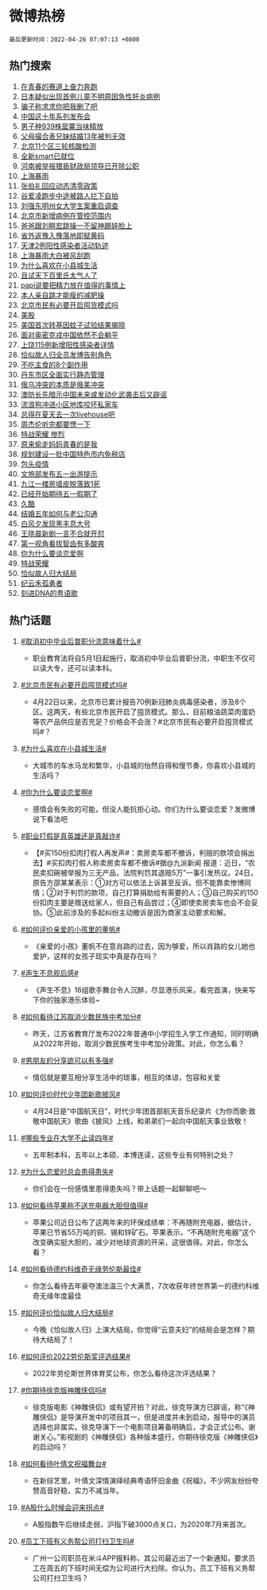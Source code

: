 # 微博热榜

`最后更新时间：2022-04-26 07:07:13 +0800`

## 热门搜索

1. [在青春的赛道上奋力奔跑](https://m.weibo.cn/search?containerid=100103type%3D1%26t%3D10%26q%3D%23%E5%9C%A8%E9%9D%92%E6%98%A5%E7%9A%84%E8%B5%9B%E9%81%93%E4%B8%8A%E5%A5%8B%E5%8A%9B%E5%A5%94%E8%B7%91%23&stream_entry_id=51&isnewpage=1&extparam=seat%3D1%26dgr%3D0%26pos%3D0%26c_type%3D51%26cate%3D10103%26filter_type%3Drealtimehot%26display_time%3D1650928024%26pre_seqid%3D16509280241510229766312&luicode=10000011&lfid=106003type%253D25%2526t%253D3%2526disable_hot%253D1%2526filter_type%253Drealtimehot)
1. [日本疑似出现首例儿童不明原因急性肝炎病例](https://m.weibo.cn/search?containerid=100103type%3D1%26t%3D10%26q%3D%23%E6%97%A5%E6%9C%AC%E7%96%91%E4%BC%BC%E5%87%BA%E7%8E%B0%E9%A6%96%E4%BE%8B%E5%84%BF%E7%AB%A5%E4%B8%8D%E6%98%8E%E5%8E%9F%E5%9B%A0%E6%80%A5%E6%80%A7%E8%82%9D%E7%82%8E%E7%97%85%E4%BE%8B%23&stream_entry_id=31&isnewpage=1&extparam=seat%3D1%26flag%3D2%26filter_type%3Drealtimehot%26dgr%3D0%26c_type%3D31%26lcate%3D5001%26pos%3D0%26cate%3D0%26realpos%3D1%26display_time%3D1650928024%26pre_seqid%3D16509280241510229766312&luicode=10000011&lfid=106003type%253D25%2526t%253D3%2526disable_hot%253D1%2526filter_type%253Drealtimehot)
1. [骗子称求求你把我删了吧](https://m.weibo.cn/search?containerid=100103type%3D1%26t%3D10%26q%3D%23%E9%AA%97%E5%AD%90%E7%A7%B0%E6%B1%82%E6%B1%82%E4%BD%A0%E6%8A%8A%E6%88%91%E5%88%A0%E4%BA%86%E5%90%A7%23&stream_entry_id=31&isnewpage=1&extparam=seat%3D1%26flag%3D0%26filter_type%3Drealtimehot%26dgr%3D0%26c_type%3D31%26lcate%3D5001%26pos%3D1%26cate%3D0%26realpos%3D2%26display_time%3D1650928024%26pre_seqid%3D16509280241510229766312&luicode=10000011&lfid=106003type%253D25%2526t%253D3%2526disable_hot%253D1%2526filter_type%253Drealtimehot)
1. [中国这十年系列发布会](https://m.weibo.cn/search?containerid=100103type%3D1%26t%3D10%26q%3D%23%E4%B8%AD%E5%9B%BD%E8%BF%99%E5%8D%81%E5%B9%B4%E7%B3%BB%E5%88%97%E5%8F%91%E5%B8%83%E4%BC%9A%23&stream_entry_id=31&isnewpage=1&extparam=seat%3D1%26flag%3D0%26filter_type%3Drealtimehot%26dgr%3D0%26c_type%3D31%26lcate%3D5001%26pos%3D2%26cate%3D0%26realpos%3D3%26display_time%3D1650928024%26pre_seqid%3D16509280241510229766312&luicode=10000011&lfid=106003type%253D25%2526t%253D3%2526disable_hot%253D1%2526filter_type%253Drealtimehot)
1. [男子种939株罂粟当味精放](https://m.weibo.cn/search?containerid=100103type%3D1%26t%3D10%26q%3D%23%E7%94%B7%E5%AD%90%E7%A7%8D939%E6%A0%AA%E7%BD%82%E7%B2%9F%E5%BD%93%E5%91%B3%E7%B2%BE%E6%94%BE%23&stream_entry_id=31&isnewpage=1&extparam=seat%3D1%26flag%3D0%26filter_type%3Drealtimehot%26dgr%3D0%26c_type%3D31%26lcate%3D5001%26pos%3D3%26cate%3D0%26realpos%3D4%26display_time%3D1650928024%26pre_seqid%3D16509280241510229766312&luicode=10000011&lfid=106003type%253D25%2526t%253D3%2526disable_hot%253D1%2526filter_type%253Drealtimehot)
1. [父母撮合表兄妹结婚13年被判无效](https://m.weibo.cn/search?containerid=100103type%3D1%26t%3D10%26q%3D%23%E7%88%B6%E6%AF%8D%E6%92%AE%E5%90%88%E8%A1%A8%E5%85%84%E5%A6%B9%E7%BB%93%E5%A9%9A13%E5%B9%B4%E8%A2%AB%E5%88%A4%E6%97%A0%E6%95%88%23&stream_entry_id=31&isnewpage=1&extparam=seat%3D1%26flag%3D0%26filter_type%3Drealtimehot%26dgr%3D0%26c_type%3D31%26lcate%3D5001%26pos%3D4%26cate%3D0%26realpos%3D5%26display_time%3D1650928024%26pre_seqid%3D16509280241510229766312&luicode=10000011&lfid=106003type%253D25%2526t%253D3%2526disable_hot%253D1%2526filter_type%253Drealtimehot)
1. [北京11个区三轮核酸检测](https://m.weibo.cn/search?containerid=100103type%3D1%26t%3D10%26q%3D%23%E5%8C%97%E4%BA%AC11%E4%B8%AA%E5%8C%BA%E4%B8%89%E8%BD%AE%E6%A0%B8%E9%85%B8%E6%A3%80%E6%B5%8B%23&stream_entry_id=31&isnewpage=1&extparam=seat%3D1%26flag%3D0%26filter_type%3Drealtimehot%26dgr%3D0%26c_type%3D31%26lcate%3D5001%26pos%3D5%26cate%3D0%26realpos%3D6%26display_time%3D1650928024%26pre_seqid%3D16509280241510229766312&luicode=10000011&lfid=106003type%253D25%2526t%253D3%2526disable_hot%253D1%2526filter_type%253Drealtimehot)
1. [全新smart已就位](https://m.weibo.cn/search?containerid=100103type%3D1%26t%3D10%26q%3D%23%E5%85%A8%E6%96%B0smart%E5%B7%B2%E5%B0%B1%E4%BD%8D%23&stream_entry_id=31&isnewpage=1&extparam=seat%3D1%26adid%3D152596%26topic_ad%3D1%26filter_type%3Drealtimehot%26dgr%3D0%26c_type%3D31%26lcate%3D5001%26pos%3D6%26cate%3D0%26display_time%3D1650928024%26pre_seqid%3D16509280241510229766312&luicode=10000011&lfid=106003type%253D25%2526t%253D3%2526disable_hot%253D1%2526filter_type%253Drealtimehot)
1. [河南被举报猥亵财政局领导已开除公职](https://m.weibo.cn/search?containerid=100103type%3D1%26t%3D10%26q%3D%23%E6%B2%B3%E5%8D%97%E8%A2%AB%E4%B8%BE%E6%8A%A5%E7%8C%A5%E4%BA%B5%E8%B4%A2%E6%94%BF%E5%B1%80%E9%A2%86%E5%AF%BC%E5%B7%B2%E5%BC%80%E9%99%A4%E5%85%AC%E8%81%8C%23&stream_entry_id=31&isnewpage=1&extparam=seat%3D1%26flag%3D0%26filter_type%3Drealtimehot%26dgr%3D0%26c_type%3D31%26lcate%3D5001%26pos%3D7%26cate%3D0%26realpos%3D7%26display_time%3D1650928024%26pre_seqid%3D16509280241510229766312&luicode=10000011&lfid=106003type%253D25%2526t%253D3%2526disable_hot%253D1%2526filter_type%253Drealtimehot)
1. [上海暴雨](https://m.weibo.cn/search?containerid=100103type%3D1%26t%3D10%26q%3D%23%E4%B8%8A%E6%B5%B7%E6%9A%B4%E9%9B%A8%23&stream_entry_id=31&isnewpage=1&extparam=seat%3D1%26flag%3D16%26filter_type%3Drealtimehot%26dgr%3D0%26c_type%3D31%26lcate%3D5001%26pos%3D8%26cate%3D0%26realpos%3D8%26display_time%3D1650928024%26pre_seqid%3D16509280241510229766312&luicode=10000011&lfid=106003type%253D25%2526t%253D3%2526disable_hot%253D1%2526filter_type%253Drealtimehot)
1. [张伯礼回应动态清零政策](https://m.weibo.cn/search?containerid=100103type%3D1%26t%3D10%26q%3D%23%E5%BC%A0%E4%BC%AF%E7%A4%BC%E5%9B%9E%E5%BA%94%E5%8A%A8%E6%80%81%E6%B8%85%E9%9B%B6%E6%94%BF%E7%AD%96%23&stream_entry_id=31&isnewpage=1&extparam=seat%3D1%26flag%3D0%26filter_type%3Drealtimehot%26dgr%3D0%26c_type%3D31%26lcate%3D5001%26pos%3D9%26cate%3D0%26realpos%3D9%26display_time%3D1650928024%26pre_seqid%3D16509280241510229766312&luicode=10000011&lfid=106003type%253D25%2526t%253D3%2526disable_hot%253D1%2526filter_type%253Drealtimehot)
1. [谷爱凌跑步中途被路人拦下自拍](https://m.weibo.cn/search?containerid=100103type%3D1%26t%3D10%26q%3D%23%E8%B0%B7%E7%88%B1%E5%87%8C%E8%B7%91%E6%AD%A5%E4%B8%AD%E9%80%94%E8%A2%AB%E8%B7%AF%E4%BA%BA%E6%8B%A6%E4%B8%8B%E8%87%AA%E6%8B%8D%23&stream_entry_id=31&isnewpage=1&extparam=seat%3D1%26flag%3D2%26filter_type%3Drealtimehot%26dgr%3D0%26c_type%3D31%26lcate%3D5001%26pos%3D10%26cate%3D0%26realpos%3D10%26display_time%3D1650928024%26pre_seqid%3D16509280241510229766312&luicode=10000011&lfid=106003type%253D25%2526t%253D3%2526disable_hot%253D1%2526filter_type%253Drealtimehot)
1. [刘强东明州女大学生案重启调查](https://m.weibo.cn/search?containerid=100103type%3D1%26t%3D10%26q%3D%23%E5%88%98%E5%BC%BA%E4%B8%9C%E6%98%8E%E5%B7%9E%E5%A5%B3%E5%A4%A7%E5%AD%A6%E7%94%9F%E6%A1%88%E9%87%8D%E5%90%AF%E8%B0%83%E6%9F%A5%23&stream_entry_id=31&isnewpage=1&extparam=seat%3D1%26flag%3D0%26filter_type%3Drealtimehot%26dgr%3D0%26c_type%3D31%26lcate%3D5001%26pos%3D11%26cate%3D0%26realpos%3D11%26display_time%3D1650928024%26pre_seqid%3D16509280241510229766312&luicode=10000011&lfid=106003type%253D25%2526t%253D3%2526disable_hot%253D1%2526filter_type%253Drealtimehot)
1. [北京市新增病例在管控范围内](https://m.weibo.cn/search?containerid=100103type%3D1%26t%3D10%26q%3D%23%E5%8C%97%E4%BA%AC%E5%B8%82%E6%96%B0%E5%A2%9E%E7%97%85%E4%BE%8B%E5%9C%A8%E7%AE%A1%E6%8E%A7%E8%8C%83%E5%9B%B4%E5%86%85%23&stream_entry_id=31&isnewpage=1&extparam=seat%3D1%26flag%3D0%26filter_type%3Drealtimehot%26dgr%3D0%26c_type%3D31%26lcate%3D5001%26pos%3D12%26cate%3D0%26realpos%3D12%26display_time%3D1650928024%26pre_seqid%3D16509280241510229766312&luicode=10000011&lfid=106003type%253D25%2526t%253D3%2526disable_hot%253D1%2526filter_type%253Drealtimehot)
1. [爸爸跟刘畊宏跳操一不留神踢娃脸上](https://m.weibo.cn/search?containerid=100103type%3D1%26t%3D10%26q%3D%23%E7%88%B8%E7%88%B8%E8%B7%9F%E5%88%98%E7%95%8A%E5%AE%8F%E8%B7%B3%E6%93%8D%E4%B8%80%E4%B8%8D%E7%95%99%E7%A5%9E%E8%B8%A2%E5%A8%83%E8%84%B8%E4%B8%8A%23&stream_entry_id=31&isnewpage=1&extparam=seat%3D1%26flag%3D2%26filter_type%3Drealtimehot%26dgr%3D0%26c_type%3D31%26lcate%3D5001%26pos%3D13%26cate%3D0%26realpos%3D13%26display_time%3D1650928024%26pre_seqid%3D16509280241510229766312&luicode=10000011&lfid=106003type%253D25%2526t%253D3%2526disable_hot%253D1%2526filter_type%253Drealtimehot)
1. [省外返豫入豫落地即赋黄码](https://m.weibo.cn/search?containerid=100103type%3D1%26t%3D10%26q%3D%23%E7%9C%81%E5%A4%96%E8%BF%94%E8%B1%AB%E5%85%A5%E8%B1%AB%E8%90%BD%E5%9C%B0%E5%8D%B3%E8%B5%8B%E9%BB%84%E7%A0%81%23&stream_entry_id=31&isnewpage=1&extparam=seat%3D1%26flag%3D0%26filter_type%3Drealtimehot%26dgr%3D0%26c_type%3D31%26lcate%3D5001%26pos%3D14%26cate%3D0%26realpos%3D14%26display_time%3D1650928024%26pre_seqid%3D16509280241510229766312&luicode=10000011&lfid=106003type%253D25%2526t%253D3%2526disable_hot%253D1%2526filter_type%253Drealtimehot)
1. [天津2例阳性感染者活动轨迹](https://m.weibo.cn/search?containerid=100103type%3D1%26t%3D10%26q%3D%23%E5%A4%A9%E6%B4%A52%E4%BE%8B%E9%98%B3%E6%80%A7%E6%84%9F%E6%9F%93%E8%80%85%E6%B4%BB%E5%8A%A8%E8%BD%A8%E8%BF%B9%23&stream_entry_id=31&isnewpage=1&extparam=seat%3D1%26flag%3D0%26filter_type%3Drealtimehot%26dgr%3D0%26c_type%3D31%26lcate%3D5001%26pos%3D15%26cate%3D0%26realpos%3D15%26display_time%3D1650928024%26pre_seqid%3D16509280241510229766312&luicode=10000011&lfid=106003type%253D25%2526t%253D3%2526disable_hot%253D1%2526filter_type%253Drealtimehot)
1. [上海暴雨大白被风刮跑](https://m.weibo.cn/search?containerid=100103type%3D1%26t%3D10%26q%3D%23%E4%B8%8A%E6%B5%B7%E6%9A%B4%E9%9B%A8%E5%A4%A7%E7%99%BD%E8%A2%AB%E9%A3%8E%E5%88%AE%E8%B7%91%23&stream_entry_id=31&isnewpage=1&extparam=seat%3D1%26flag%3D0%26filter_type%3Drealtimehot%26dgr%3D0%26c_type%3D31%26lcate%3D5001%26pos%3D16%26cate%3D0%26realpos%3D16%26display_time%3D1650928024%26pre_seqid%3D16509280241510229766312&luicode=10000011&lfid=106003type%253D25%2526t%253D3%2526disable_hot%253D1%2526filter_type%253Drealtimehot)
1. [为什么喜欢在小县城生活](https://m.weibo.cn/search?containerid=100103type%3D1%26t%3D10%26q%3D%23%E4%B8%BA%E4%BB%80%E4%B9%88%E5%96%9C%E6%AC%A2%E5%9C%A8%E5%B0%8F%E5%8E%BF%E5%9F%8E%E7%94%9F%E6%B4%BB%23&stream_entry_id=31&isnewpage=1&extparam=seat%3D1%26flag%3D0%26filter_type%3Drealtimehot%26dgr%3D0%26c_type%3D31%26lcate%3D5001%26pos%3D17%26cate%3D0%26realpos%3D17%26display_time%3D1650928024%26pre_seqid%3D16509280241510229766312&luicode=10000011&lfid=106003type%253D25%2526t%253D3%2526disable_hot%253D1%2526filter_type%253Drealtimehot)
1. [且试天下百里氏太气人了](https://m.weibo.cn/search?containerid=100103type%3D1%26t%3D10%26q%3D%23%E4%B8%94%E8%AF%95%E5%A4%A9%E4%B8%8B%E7%99%BE%E9%87%8C%E6%B0%8F%E5%A4%AA%E6%B0%94%E4%BA%BA%E4%BA%86%23&stream_entry_id=31&isnewpage=1&extparam=seat%3D1%26flag%3D1%26filter_type%3Drealtimehot%26dgr%3D0%26c_type%3D31%26lcate%3D5001%26pos%3D18%26cate%3D0%26realpos%3D18%26display_time%3D1650928024%26pre_seqid%3D16509280241510229766312&luicode=10000011&lfid=106003type%253D25%2526t%253D3%2526disable_hot%253D1%2526filter_type%253Drealtimehot)
1. [papi说要把精力放在值得的事情上](https://m.weibo.cn/search?containerid=100103type%3D1%26t%3D10%26q%3D%23papi%E8%AF%B4%E8%A6%81%E6%8A%8A%E7%B2%BE%E5%8A%9B%E6%94%BE%E5%9C%A8%E5%80%BC%E5%BE%97%E7%9A%84%E4%BA%8B%E6%83%85%E4%B8%8A%23&stream_entry_id=31&isnewpage=1&extparam=seat%3D1%26flag%3D0%26filter_type%3Drealtimehot%26dgr%3D0%26c_type%3D31%26lcate%3D5001%26pos%3D19%26cate%3D0%26realpos%3D19%26display_time%3D1650928024%26pre_seqid%3D16509280241510229766312&luicode=10000011&lfid=106003type%253D25%2526t%253D3%2526disable_hot%253D1%2526filter_type%253Drealtimehot)
1. [本人亲自跳才能瘦的减肥操](https://m.weibo.cn/search?containerid=100103type%3D1%26t%3D10%26q%3D%23%E6%9C%AC%E4%BA%BA%E4%BA%B2%E8%87%AA%E8%B7%B3%E6%89%8D%E8%83%BD%E7%98%A6%E7%9A%84%E5%87%8F%E8%82%A5%E6%93%8D%23&stream_entry_id=31&isnewpage=1&extparam=seat%3D1%26flag%3D0%26filter_type%3Drealtimehot%26dgr%3D0%26c_type%3D31%26lcate%3D5001%26pos%3D20%26cate%3D0%26realpos%3D20%26display_time%3D1650928024%26pre_seqid%3D16509280241510229766312&luicode=10000011&lfid=106003type%253D25%2526t%253D3%2526disable_hot%253D1%2526filter_type%253Drealtimehot)
1. [北京市民有必要开启囤货模式吗](https://m.weibo.cn/search?containerid=100103type%3D1%26t%3D10%26q%3D%23%E5%8C%97%E4%BA%AC%E5%B8%82%E6%B0%91%E6%9C%89%E5%BF%85%E8%A6%81%E5%BC%80%E5%90%AF%E5%9B%A4%E8%B4%A7%E6%A8%A1%E5%BC%8F%E5%90%97%23&stream_entry_id=31&isnewpage=1&extparam=seat%3D1%26flag%3D0%26filter_type%3Drealtimehot%26dgr%3D0%26c_type%3D31%26lcate%3D5001%26pos%3D21%26cate%3D0%26realpos%3D21%26display_time%3D1650928024%26pre_seqid%3D16509280241510229766312&luicode=10000011&lfid=106003type%253D25%2526t%253D3%2526disable_hot%253D1%2526filter_type%253Drealtimehot)
1. [美股](https://m.weibo.cn/search?containerid=100103type%3D1%26t%3D10%26q%3D%23%E7%BE%8E%E8%82%A1%23&stream_entry_id=31&isnewpage=1&extparam=seat%3D1%26flag%3D0%26filter_type%3Drealtimehot%26dgr%3D0%26c_type%3D31%26lcate%3D5001%26pos%3D22%26cate%3D0%26realpos%3D22%26display_time%3D1650928024%26pre_seqid%3D16509280241510229766312&luicode=10000011&lfid=106003type%253D25%2526t%253D3%2526disable_hot%253D1%2526filter_type%253Drealtimehot)
1. [美国首次转基因蚊子试验结果揭晓](https://m.weibo.cn/search?containerid=100103type%3D1%26t%3D10%26q%3D%23%E7%BE%8E%E5%9B%BD%E9%A6%96%E6%AC%A1%E8%BD%AC%E5%9F%BA%E5%9B%A0%E8%9A%8A%E5%AD%90%E8%AF%95%E9%AA%8C%E7%BB%93%E6%9E%9C%E6%8F%AD%E6%99%93%23&stream_entry_id=31&isnewpage=1&extparam=seat%3D1%26flag%3D0%26filter_type%3Drealtimehot%26dgr%3D0%26c_type%3D31%26lcate%3D5001%26pos%3D23%26cate%3D0%26realpos%3D23%26display_time%3D1650928024%26pre_seqid%3D16509280241510229766312&luicode=10000011&lfid=106003type%253D25%2526t%253D3%2526disable_hot%253D1%2526filter_type%253Drealtimehot)
1. [面对奥密克戎中国依然不会躺平](https://m.weibo.cn/search?containerid=100103type%3D1%26t%3D10%26q%3D%23%E9%9D%A2%E5%AF%B9%E5%A5%A5%E5%AF%86%E5%85%8B%E6%88%8E%E4%B8%AD%E5%9B%BD%E4%BE%9D%E7%84%B6%E4%B8%8D%E4%BC%9A%E8%BA%BA%E5%B9%B3%23&stream_entry_id=31&isnewpage=1&extparam=seat%3D1%26flag%3D0%26filter_type%3Drealtimehot%26dgr%3D0%26c_type%3D31%26lcate%3D5001%26pos%3D24%26cate%3D0%26realpos%3D24%26display_time%3D1650928024%26pre_seqid%3D16509280241510229766312&luicode=10000011&lfid=106003type%253D25%2526t%253D3%2526disable_hot%253D1%2526filter_type%253Drealtimehot)
1. [上饶115例新增阳性感染者详情](https://m.weibo.cn/search?containerid=100103type%3D1%26t%3D10%26q%3D%23%E4%B8%8A%E9%A5%B6115%E4%BE%8B%E6%96%B0%E5%A2%9E%E9%98%B3%E6%80%A7%E6%84%9F%E6%9F%93%E8%80%85%E8%AF%A6%E6%83%85%23&stream_entry_id=31&isnewpage=1&extparam=seat%3D1%26flag%3D0%26filter_type%3Drealtimehot%26dgr%3D0%26c_type%3D31%26lcate%3D5001%26pos%3D25%26cate%3D0%26realpos%3D25%26display_time%3D1650928024%26pre_seqid%3D16509280241510229766312&luicode=10000011&lfid=106003type%253D25%2526t%253D3%2526disable_hot%253D1%2526filter_type%253Drealtimehot)
1. [恰似故人归全员发博告别角色](https://m.weibo.cn/search?containerid=100103type%3D1%26t%3D10%26q%3D%23%E6%81%B0%E4%BC%BC%E6%95%85%E4%BA%BA%E5%BD%92%E5%85%A8%E5%91%98%E5%8F%91%E5%8D%9A%E5%91%8A%E5%88%AB%E8%A7%92%E8%89%B2%23&stream_entry_id=31&isnewpage=1&extparam=seat%3D1%26flag%3D0%26filter_type%3Drealtimehot%26dgr%3D0%26c_type%3D31%26lcate%3D5001%26pos%3D26%26cate%3D0%26realpos%3D26%26display_time%3D1650928024%26pre_seqid%3D16509280241510229766312&luicode=10000011&lfid=106003type%253D25%2526t%253D3%2526disable_hot%253D1%2526filter_type%253Drealtimehot)
1. [不吃主食的8个副作用](https://m.weibo.cn/search?containerid=100103type%3D1%26t%3D10%26q%3D%23%E4%B8%8D%E5%90%83%E4%B8%BB%E9%A3%9F%E7%9A%848%E4%B8%AA%E5%89%AF%E4%BD%9C%E7%94%A8%23&stream_entry_id=31&isnewpage=1&extparam=seat%3D1%26flag%3D0%26filter_type%3Drealtimehot%26dgr%3D0%26c_type%3D31%26lcate%3D5001%26pos%3D27%26cate%3D0%26realpos%3D27%26display_time%3D1650928024%26pre_seqid%3D16509280241510229766312&luicode=10000011&lfid=106003type%253D25%2526t%253D3%2526disable_hot%253D1%2526filter_type%253Drealtimehot)
1. [丹东市区全面实行静态管理](https://m.weibo.cn/search?containerid=100103type%3D1%26t%3D10%26q%3D%23%E4%B8%B9%E4%B8%9C%E5%B8%82%E5%8C%BA%E5%85%A8%E9%9D%A2%E5%AE%9E%E8%A1%8C%E9%9D%99%E6%80%81%E7%AE%A1%E7%90%86%23&stream_entry_id=31&isnewpage=1&extparam=seat%3D1%26flag%3D0%26filter_type%3Drealtimehot%26dgr%3D0%26c_type%3D31%26lcate%3D5001%26pos%3D28%26cate%3D0%26realpos%3D28%26display_time%3D1650928024%26pre_seqid%3D16509280241510229766312&luicode=10000011&lfid=106003type%253D25%2526t%253D3%2526disable_hot%253D1%2526filter_type%253Drealtimehot)
1. [俄乌冲突的本质是俄美冲突](https://m.weibo.cn/search?containerid=100103type%3D1%26t%3D10%26q%3D%23%E4%BF%84%E4%B9%8C%E5%86%B2%E7%AA%81%E7%9A%84%E6%9C%AC%E8%B4%A8%E6%98%AF%E4%BF%84%E7%BE%8E%E5%86%B2%E7%AA%81%23&stream_entry_id=31&isnewpage=1&extparam=seat%3D1%26flag%3D0%26filter_type%3Drealtimehot%26dgr%3D0%26c_type%3D31%26lcate%3D5001%26pos%3D29%26cate%3D0%26realpos%3D29%26display_time%3D1650928024%26pre_seqid%3D16509280241510229766312&luicode=10000011&lfid=106003type%253D25%2526t%253D3%2526disable_hot%253D1%2526filter_type%253Drealtimehot)
1. [澳防长先暗示中国未来或发动化武袭击后又辟谣](https://m.weibo.cn/search?containerid=100103type%3D1%26t%3D10%26q%3D%23%E6%BE%B3%E9%98%B2%E9%95%BF%E5%85%88%E6%9A%97%E7%A4%BA%E4%B8%AD%E5%9B%BD%E6%9C%AA%E6%9D%A5%E6%88%96%E5%8F%91%E5%8A%A8%E5%8C%96%E6%AD%A6%E8%A2%AD%E5%87%BB%E5%90%8E%E5%8F%88%E8%BE%9F%E8%B0%A3%23&stream_entry_id=31&isnewpage=1&extparam=seat%3D1%26flag%3D0%26filter_type%3Drealtimehot%26dgr%3D0%26c_type%3D31%26lcate%3D5001%26pos%3D30%26cate%3D0%26realpos%3D30%26display_time%3D1650928024%26pre_seqid%3D16509280241510229766312&luicode=10000011&lfid=106003type%253D25%2526t%253D3%2526disable_hot%253D1%2526filter_type%253Drealtimehot)
1. [流浪狗冲进小区地库咬坏私家车](https://m.weibo.cn/search?containerid=100103type%3D1%26t%3D10%26q%3D%23%E6%B5%81%E6%B5%AA%E7%8B%97%E5%86%B2%E8%BF%9B%E5%B0%8F%E5%8C%BA%E5%9C%B0%E5%BA%93%E5%92%AC%E5%9D%8F%E7%A7%81%E5%AE%B6%E8%BD%A6%23&stream_entry_id=31&isnewpage=1&extparam=seat%3D1%26flag%3D0%26filter_type%3Drealtimehot%26dgr%3D0%26c_type%3D31%26lcate%3D5001%26pos%3D31%26cate%3D0%26realpos%3D31%26display_time%3D1650928024%26pre_seqid%3D16509280241510229766312&luicode=10000011&lfid=106003type%253D25%2526t%253D3%2526disable_hot%253D1%2526filter_type%253Drealtimehot)
1. [总得在夏天去一次livehouse吧](https://m.weibo.cn/search?containerid=100103type%3D1%26t%3D10%26q%3D%23%E6%80%BB%E5%BE%97%E5%9C%A8%E5%A4%8F%E5%A4%A9%E5%8E%BB%E4%B8%80%E6%AC%A1livehouse%E5%90%A7%23&stream_entry_id=31&isnewpage=1&extparam=seat%3D1%26flag%3D0%26filter_type%3Drealtimehot%26dgr%3D0%26c_type%3D31%26lcate%3D5001%26pos%3D32%26cate%3D0%26realpos%3D32%26display_time%3D1650928024%26pre_seqid%3D16509280241510229766312&luicode=10000011&lfid=106003type%253D25%2526t%253D3%2526disable_hot%253D1%2526filter_type%253Drealtimehot)
1. [周杰伦听完都要愣一下](https://m.weibo.cn/search?containerid=100103type%3D1%26t%3D10%26q%3D%23%E5%91%A8%E6%9D%B0%E4%BC%A6%E5%90%AC%E5%AE%8C%E9%83%BD%E8%A6%81%E6%84%A3%E4%B8%80%E4%B8%8B%23&stream_entry_id=31&isnewpage=1&extparam=seat%3D1%26flag%3D0%26filter_type%3Drealtimehot%26dgr%3D0%26c_type%3D31%26lcate%3D5001%26pos%3D33%26cate%3D0%26realpos%3D33%26display_time%3D1650928024%26pre_seqid%3D16509280241510229766312&luicode=10000011&lfid=106003type%253D25%2526t%253D3%2526disable_hot%253D1%2526filter_type%253Drealtimehot)
1. [特战荣耀 惨烈](https://m.weibo.cn/search?containerid=100103type%3D1%26t%3D10%26q%3D%E7%89%B9%E6%88%98%E8%8D%A3%E8%80%80+%E6%83%A8%E7%83%88&stream_entry_id=31&isnewpage=1&extparam=seat%3D1%26flag%3D0%26filter_type%3Drealtimehot%26dgr%3D0%26c_type%3D31%26lcate%3D5001%26pos%3D34%26cate%3D0%26realpos%3D34%26display_time%3D1650928024%26pre_seqid%3D16509280241510229766312&luicode=10000011&lfid=106003type%253D25%2526t%253D3%2526disable_hot%253D1%2526filter_type%253Drealtimehot)
1. [原来偷走妈妈青春的是我](https://m.weibo.cn/search?containerid=100103type%3D1%26t%3D10%26q%3D%23%E5%8E%9F%E6%9D%A5%E5%81%B7%E8%B5%B0%E5%A6%88%E5%A6%88%E9%9D%92%E6%98%A5%E7%9A%84%E6%98%AF%E6%88%91%23&stream_entry_id=31&isnewpage=1&extparam=seat%3D1%26flag%3D0%26filter_type%3Drealtimehot%26dgr%3D0%26c_type%3D31%26lcate%3D5001%26pos%3D35%26cate%3D0%26realpos%3D35%26display_time%3D1650928024%26pre_seqid%3D16509280241510229766312&luicode=10000011&lfid=106003type%253D25%2526t%253D3%2526disable_hot%253D1%2526filter_type%253Drealtimehot)
1. [规划建设一批中国特色市内免税店](https://m.weibo.cn/search?containerid=100103type%3D1%26t%3D10%26q%3D%23%E8%A7%84%E5%88%92%E5%BB%BA%E8%AE%BE%E4%B8%80%E6%89%B9%E4%B8%AD%E5%9B%BD%E7%89%B9%E8%89%B2%E5%B8%82%E5%86%85%E5%85%8D%E7%A8%8E%E5%BA%97%23&stream_entry_id=31&isnewpage=1&extparam=seat%3D1%26flag%3D0%26filter_type%3Drealtimehot%26dgr%3D0%26c_type%3D31%26lcate%3D5001%26pos%3D36%26cate%3D0%26realpos%3D36%26display_time%3D1650928024%26pre_seqid%3D16509280241510229766312&luicode=10000011&lfid=106003type%253D25%2526t%253D3%2526disable_hot%253D1%2526filter_type%253Drealtimehot)
1. [包头疫情](https://m.weibo.cn/search?containerid=100103type%3D1%26t%3D10%26q%3D%23%E5%8C%85%E5%A4%B4%E7%96%AB%E6%83%85%23&stream_entry_id=31&isnewpage=1&extparam=seat%3D1%26flag%3D0%26filter_type%3Drealtimehot%26dgr%3D0%26c_type%3D31%26lcate%3D5001%26pos%3D37%26cate%3D0%26realpos%3D37%26display_time%3D1650928024%26pre_seqid%3D16509280241510229766312&luicode=10000011&lfid=106003type%253D25%2526t%253D3%2526disable_hot%253D1%2526filter_type%253Drealtimehot)
1. [文旅部发布五一出游提示](https://m.weibo.cn/search?containerid=100103type%3D1%26t%3D10%26q%3D%23%E6%96%87%E6%97%85%E9%83%A8%E5%8F%91%E5%B8%83%E4%BA%94%E4%B8%80%E5%87%BA%E6%B8%B8%E6%8F%90%E7%A4%BA%23&stream_entry_id=31&isnewpage=1&extparam=seat%3D1%26flag%3D0%26filter_type%3Drealtimehot%26dgr%3D0%26c_type%3D31%26lcate%3D5001%26pos%3D38%26cate%3D0%26realpos%3D38%26display_time%3D1650928024%26pre_seqid%3D16509280241510229766312&luicode=10000011&lfid=106003type%253D25%2526t%253D3%2526disable_hot%253D1%2526filter_type%253Drealtimehot)
1. [九江一楼房墙皮脱落致1死](https://m.weibo.cn/search?containerid=100103type%3D1%26t%3D10%26q%3D%23%E4%B9%9D%E6%B1%9F%E4%B8%80%E6%A5%BC%E6%88%BF%E5%A2%99%E7%9A%AE%E8%84%B1%E8%90%BD%E8%87%B41%E6%AD%BB%23&stream_entry_id=31&isnewpage=1&extparam=seat%3D1%26flag%3D0%26filter_type%3Drealtimehot%26dgr%3D0%26c_type%3D31%26lcate%3D5001%26pos%3D39%26cate%3D0%26realpos%3D39%26display_time%3D1650928024%26pre_seqid%3D16509280241510229766312&luicode=10000011&lfid=106003type%253D25%2526t%253D3%2526disable_hot%253D1%2526filter_type%253Drealtimehot)
1. [已经开始期待五一假期了](https://m.weibo.cn/search?containerid=100103type%3D1%26t%3D10%26q%3D%23%E5%B7%B2%E7%BB%8F%E5%BC%80%E5%A7%8B%E6%9C%9F%E5%BE%85%E4%BA%94%E4%B8%80%E5%81%87%E6%9C%9F%E4%BA%86%23&stream_entry_id=31&isnewpage=1&extparam=seat%3D1%26flag%3D0%26filter_type%3Drealtimehot%26dgr%3D0%26c_type%3D31%26lcate%3D5001%26pos%3D40%26cate%3D0%26realpos%3D40%26display_time%3D1650928024%26pre_seqid%3D16509280241510229766312&luicode=10000011&lfid=106003type%253D25%2526t%253D3%2526disable_hot%253D1%2526filter_type%253Drealtimehot)
1. [久酷](https://m.weibo.cn/search?containerid=100103type%3D1%26t%3D10%26q%3D%E4%B9%85%E9%85%B7&stream_entry_id=31&isnewpage=1&extparam=seat%3D1%26flag%3D0%26filter_type%3Drealtimehot%26dgr%3D0%26c_type%3D31%26lcate%3D5001%26pos%3D41%26cate%3D0%26realpos%3D41%26display_time%3D1650928024%26pre_seqid%3D16509280241510229766312&luicode=10000011&lfid=106003type%253D25%2526t%253D3%2526disable_hot%253D1%2526filter_type%253Drealtimehot)
1. [结婚五年如何与老公沟通](https://m.weibo.cn/search?containerid=100103type%3D1%26t%3D10%26q%3D%23%E7%BB%93%E5%A9%9A%E4%BA%94%E5%B9%B4%E5%A6%82%E4%BD%95%E4%B8%8E%E8%80%81%E5%85%AC%E6%B2%9F%E9%80%9A%23&stream_entry_id=31&isnewpage=1&extparam=seat%3D1%26flag%3D0%26filter_type%3Drealtimehot%26dgr%3D0%26c_type%3D31%26lcate%3D5001%26pos%3D42%26cate%3D0%26realpos%3D42%26display_time%3D1650928024%26pre_seqid%3D16509280241510229766312&luicode=10000011&lfid=106003type%253D25%2526t%253D3%2526disable_hot%253D1%2526filter_type%253Drealtimehot)
1. [白风夕发现黑丰息大号](https://m.weibo.cn/search?containerid=100103type%3D1%26t%3D10%26q%3D%23%E7%99%BD%E9%A3%8E%E5%A4%95%E5%8F%91%E7%8E%B0%E9%BB%91%E4%B8%B0%E6%81%AF%E5%A4%A7%E5%8F%B7%23&stream_entry_id=31&isnewpage=1&extparam=seat%3D1%26flag%3D0%26filter_type%3Drealtimehot%26dgr%3D0%26c_type%3D31%26lcate%3D5001%26pos%3D43%26cate%3D0%26realpos%3D43%26display_time%3D1650928024%26pre_seqid%3D16509280241510229766312&luicode=10000011&lfid=106003type%253D25%2526t%253D3%2526disable_hot%253D1%2526filter_type%253Drealtimehot)
1. [王晓晨新剧一言不合就开怼](https://m.weibo.cn/search?containerid=100103type%3D1%26t%3D10%26q%3D%23%E7%8E%8B%E6%99%93%E6%99%A8%E6%96%B0%E5%89%A7%E4%B8%80%E8%A8%80%E4%B8%8D%E5%90%88%E5%B0%B1%E5%BC%80%E6%80%BC%23&stream_entry_id=31&isnewpage=1&extparam=seat%3D1%26flag%3D1%26filter_type%3Drealtimehot%26dgr%3D0%26c_type%3D31%26lcate%3D5001%26pos%3D44%26cate%3D0%26realpos%3D44%26display_time%3D1650928024%26pre_seqid%3D16509280241510229766312&luicode=10000011&lfid=106003type%253D25%2526t%253D3%2526disable_hot%253D1%2526filter_type%253Drealtimehot)
1. [第一视角看拔智齿有多酸爽](https://m.weibo.cn/search?containerid=100103type%3D1%26t%3D10%26q%3D%23%E7%AC%AC%E4%B8%80%E8%A7%86%E8%A7%92%E7%9C%8B%E6%8B%94%E6%99%BA%E9%BD%BF%E6%9C%89%E5%A4%9A%E9%85%B8%E7%88%BD%23&stream_entry_id=31&isnewpage=1&extparam=seat%3D1%26flag%3D0%26filter_type%3Drealtimehot%26dgr%3D0%26c_type%3D31%26lcate%3D5001%26pos%3D45%26cate%3D0%26realpos%3D45%26display_time%3D1650928024%26pre_seqid%3D16509280241510229766312&luicode=10000011&lfid=106003type%253D25%2526t%253D3%2526disable_hot%253D1%2526filter_type%253Drealtimehot)
1. [你为什么要谈恋爱啊](https://m.weibo.cn/search?containerid=100103type%3D1%26t%3D10%26q%3D%23%E4%BD%A0%E4%B8%BA%E4%BB%80%E4%B9%88%E8%A6%81%E8%B0%88%E6%81%8B%E7%88%B1%E5%95%8A%23&stream_entry_id=31&isnewpage=1&extparam=seat%3D1%26flag%3D0%26filter_type%3Drealtimehot%26dgr%3D0%26c_type%3D31%26lcate%3D5001%26pos%3D46%26cate%3D0%26realpos%3D46%26display_time%3D1650928024%26pre_seqid%3D16509280241510229766312&luicode=10000011&lfid=106003type%253D25%2526t%253D3%2526disable_hot%253D1%2526filter_type%253Drealtimehot)
1. [特战荣耀](https://m.weibo.cn/search?containerid=100103type%3D1%26t%3D10%26q%3D%E7%89%B9%E6%88%98%E8%8D%A3%E8%80%80&stream_entry_id=31&isnewpage=1&extparam=seat%3D1%26flag%3D0%26filter_type%3Drealtimehot%26dgr%3D0%26c_type%3D31%26lcate%3D5001%26pos%3D47%26cate%3D0%26realpos%3D47%26display_time%3D1650928024%26pre_seqid%3D16509280241510229766312&luicode=10000011&lfid=106003type%253D25%2526t%253D3%2526disable_hot%253D1%2526filter_type%253Drealtimehot)
1. [恰似故人归大结局](https://m.weibo.cn/search?containerid=100103type%3D1%26t%3D10%26q%3D%23%E6%81%B0%E4%BC%BC%E6%95%85%E4%BA%BA%E5%BD%92%E5%A4%A7%E7%BB%93%E5%B1%80%23&stream_entry_id=31&isnewpage=1&extparam=seat%3D1%26flag%3D0%26filter_type%3Drealtimehot%26dgr%3D0%26c_type%3D31%26lcate%3D5001%26pos%3D48%26cate%3D0%26realpos%3D48%26display_time%3D1650928024%26pre_seqid%3D16509280241510229766312&luicode=10000011&lfid=106003type%253D25%2526t%253D3%2526disable_hot%253D1%2526filter_type%253Drealtimehot)
1. [纪云禾孤勇者](https://m.weibo.cn/search?containerid=100103type%3D1%26t%3D10%26q%3D%23%E7%BA%AA%E4%BA%91%E7%A6%BE%E5%AD%A4%E5%8B%87%E8%80%85%23&stream_entry_id=31&isnewpage=1&extparam=seat%3D1%26flag%3D0%26filter_type%3Drealtimehot%26dgr%3D0%26c_type%3D31%26lcate%3D5001%26pos%3D49%26cate%3D0%26realpos%3D49%26display_time%3D1650928024%26pre_seqid%3D16509280241510229766312&luicode=10000011&lfid=106003type%253D25%2526t%253D3%2526disable_hot%253D1%2526filter_type%253Drealtimehot)
1. [刻进DNA的粤语歌](https://m.weibo.cn/search?containerid=100103type%3D1%26t%3D10%26q%3D%23%E5%88%BB%E8%BF%9BDNA%E7%9A%84%E7%B2%A4%E8%AF%AD%E6%AD%8C%23&stream_entry_id=31&isnewpage=1&extparam=seat%3D1%26flag%3D0%26filter_type%3Drealtimehot%26dgr%3D0%26c_type%3D31%26lcate%3D5001%26pos%3D50%26cate%3D0%26realpos%3D50%26display_time%3D1650928024%26pre_seqid%3D16509280241510229766312&luicode=10000011&lfid=106003type%253D25%2526t%253D3%2526disable_hot%253D1%2526filter_type%253Drealtimehot)

## 热门话题

1. [#取消初中毕业后普职分流意味着什么#](https://m.weibo.cn/search?containerid=231522type%3D1%26t%3D10%26q%3D%23%E5%8F%96%E6%B6%88%E5%88%9D%E4%B8%AD%E6%AF%95%E4%B8%9A%E5%90%8E%E6%99%AE%E8%81%8C%E5%88%86%E6%B5%81%E6%84%8F%E5%91%B3%E7%9D%80%E4%BB%80%E4%B9%88%23&stream_entry_id=128&isnewpage=1&extparam=seat%3D1%26dgr%3D0%26unitid%3D43012%26lcate%3D5004%26c_type%3D128%26cate%3D5004%26pos%3D1-0-0%26display_time%3D1650928033%26pre_seqid%3D165092803301702833746&luicode=10000011&lfid=231648_-_4)
    - 职业教育法将自5月1日起施行，取消初中毕业后普职分流，中职生不仅可以读大专，还可以读本科。

1. [#北京市民有必要开启囤货模式吗#](https://m.weibo.cn/search?containerid=231522type%3D1%26t%3D10%26q%3D%23%E5%8C%97%E4%BA%AC%E5%B8%82%E6%B0%91%E6%9C%89%E5%BF%85%E8%A6%81%E5%BC%80%E5%90%AF%E5%9B%A4%E8%B4%A7%E6%A8%A1%E5%BC%8F%E5%90%97%23&stream_entry_id=128&isnewpage=1&extparam=seat%3D1%26dgr%3D0%26unitid%3D1650897685840%26lcate%3D5004%26c_type%3D128%26cate%3D5004%26pos%3D1-0-1%26display_time%3D1650928033%26pre_seqid%3D165092803301702833746&luicode=10000011&lfid=231648_-_4)
    - 4月22日以来，北京市已累计报告70例新冠肺炎病毒感染者，涉及8个区。这两天，有些北京市民开启了囤货模式。那么，目前粮油蔬菜肉蛋奶等农产品供应是否充足？价格会不会涨？#北京市民有必要开启囤货模式吗#？

1. [#为什么喜欢在小县城生活#](https://m.weibo.cn/search?containerid=231522type%3D1%26t%3D10%26q%3D%23%E4%B8%BA%E4%BB%80%E4%B9%88%E5%96%9C%E6%AC%A2%E5%9C%A8%E5%B0%8F%E5%8E%BF%E5%9F%8E%E7%94%9F%E6%B4%BB%23&stream_entry_id=128&isnewpage=1&extparam=seat%3D1%26dgr%3D0%26unitid%3D1650892896018%26lcate%3D5004%26c_type%3D128%26cate%3D5004%26pos%3D1-0-2%26display_time%3D1650928033%26pre_seqid%3D165092803301702833746&luicode=10000011&lfid=231648_-_4)
    - 大城市的车水马龙和繁华，小县城的怡然自得和慢节奏，你喜欢小县城的生活吗？

1. [#你为什么要谈恋爱啊#](https://m.weibo.cn/search?containerid=231522type%3D1%26t%3D10%26q%3D%23%E4%BD%A0%E4%B8%BA%E4%BB%80%E4%B9%88%E8%A6%81%E8%B0%88%E6%81%8B%E7%88%B1%E5%95%8A%23&stream_entry_id=128&isnewpage=1&extparam=seat%3D1%26dgr%3D0%26unitid%3D43032%26lcate%3D5004%26c_type%3D128%26cate%3D5004%26pos%3D1-0-3%26display_time%3D1650928033%26pre_seqid%3D165092803301702833746&luicode=10000011&lfid=231648_-_4)
    - 感情会有失败的可能，但没人能抗拒心动。你们为什么要谈恋爱？发微博说下看法吧

1. [#职业打假是真英雄还是真敲诈#](https://m.weibo.cn/search?containerid=231522type%3D1%26t%3D10%26q%3D%23%E8%81%8C%E4%B8%9A%E6%89%93%E5%81%87%E6%98%AF%E7%9C%9F%E8%8B%B1%E9%9B%84%E8%BF%98%E6%98%AF%E7%9C%9F%E6%95%B2%E8%AF%88%23&stream_entry_id=128&isnewpage=1&extparam=seat%3D1%26dgr%3D0%26unitid%3D43014%26lcate%3D5004%26c_type%3D128%26cate%3D5004%26pos%3D1-0-4%26display_time%3D1650928033%26pre_seqid%3D165092803301702833746&luicode=10000011&lfid=231648_-_4)
    - 【#买150份扣肉打假人再发声#：卖房卖车都不撤诉，判赔的款项会捐出去】#买扣肉打假人称卖房卖车都不撤诉#据@九派新闻 报道：近日，“农民卖扣碗被举报为三无产品，法院判罚其退赔5万”一事引发热议。24日，原告方邵某某表示：①对方可以依法上诉甚至反诉。但不能靠卖惨博同情；②对于判罚的款项，自己打算捐助给有需要的人；③自己购买的150份扣肉主要是赠送给家人，但自己有品尝过；④即使卖房卖车也会不会妥协。⑤此前涉及的多起纠纷主动撤诉是因为商家主动要求和解。

1. [#如何评价亲爱的小孩里的董帆#](https://m.weibo.cn/search?containerid=231522type%3D1%26t%3D10%26q%3D%23%E5%A6%82%E4%BD%95%E8%AF%84%E4%BB%B7%E4%BA%B2%E7%88%B1%E7%9A%84%E5%B0%8F%E5%AD%A9%E9%87%8C%E7%9A%84%E8%91%A3%E5%B8%86%23&stream_entry_id=128&isnewpage=1&extparam=seat%3D1%26dgr%3D0%26unitid%3D43020%26lcate%3D5004%26c_type%3D128%26cate%3D5004%26pos%3D1-0-5%26display_time%3D1650928033%26pre_seqid%3D165092803301702833746&luicode=10000011&lfid=231648_-_4)
    - 《亲爱的小孩》董帆不在意肖路的过去，因为够爱，所以肖路的女儿她也爱护，这样的女孩子现实中真是存在吗？

1. [#声生不息观后感#](https://m.weibo.cn/search?containerid=231522type%3D1%26t%3D10%26q%3D%23%E5%A3%B0%E7%94%9F%E4%B8%8D%E6%81%AF%E8%A7%82%E5%90%8E%E6%84%9F%23&stream_entry_id=128&isnewpage=1&extparam=seat%3D1%26dgr%3D0%26unitid%3D43019%26lcate%3D5004%26c_type%3D128%26cate%3D5004%26pos%3D1-0-6%26display_time%3D1650928033%26pre_seqid%3D165092803301702833746&luicode=10000011&lfid=231648_-_4)
    - 《声生不息》16组歌手舞台令人沉醉，尽显港乐风采，看完首演，快来写下你的独家港乐体验~

1. [#如何看待江苏取消少数民族中考加分#](https://m.weibo.cn/search?containerid=231522type%3D1%26t%3D10%26q%3D%23%E5%A6%82%E4%BD%95%E7%9C%8B%E5%BE%85%E6%B1%9F%E8%8B%8F%E5%8F%96%E6%B6%88%E5%B0%91%E6%95%B0%E6%B0%91%E6%97%8F%E4%B8%AD%E8%80%83%E5%8A%A0%E5%88%86%23&stream_entry_id=128&isnewpage=1&extparam=seat%3D1%26dgr%3D0%26unitid%3D42986%26lcate%3D5004%26c_type%3D128%26cate%3D5004%26pos%3D1-0-7%26display_time%3D1650928033%26pre_seqid%3D165092803301702833746&luicode=10000011&lfid=231648_-_4)
    - 昨天，江苏省教育厅发布2022年普通中小学招生入学工作通知，同时明确从2022年开始，取消少数民族考生中考加分政策。对此，你怎么看？

1. [#男朋友的分享欲可以有多强#](https://m.weibo.cn/search?containerid=231522type%3D1%26t%3D10%26q%3D%23%E7%94%B7%E6%9C%8B%E5%8F%8B%E7%9A%84%E5%88%86%E4%BA%AB%E6%AC%B2%E5%8F%AF%E4%BB%A5%E6%9C%89%E5%A4%9A%E5%BC%BA%23&stream_entry_id=128&isnewpage=1&extparam=seat%3D1%26dgr%3D0%26unitid%3D1650798070792%26lcate%3D5004%26c_type%3D128%26cate%3D5004%26pos%3D1-0-8%26display_time%3D1650928033%26pre_seqid%3D165092803301702833746&luicode=10000011&lfid=231648_-_4)
    - 情侣就是要互相分享生活中的琐事，相互的体谅，包容和关爱

1. [#如何评价时代少年团新歌披风#](https://m.weibo.cn/search?containerid=231522type%3D1%26t%3D10%26q%3D%23%E5%A6%82%E4%BD%95%E8%AF%84%E4%BB%B7%E6%97%B6%E4%BB%A3%E5%B0%91%E5%B9%B4%E5%9B%A2%E6%96%B0%E6%AD%8C%E6%8A%AB%E9%A3%8E%23&stream_entry_id=128&isnewpage=1&extparam=seat%3D1%26dgr%3D0%26unitid%3D43000%26lcate%3D5004%26c_type%3D128%26cate%3D5004%26pos%3D1-0-9%26display_time%3D1650928033%26pre_seqid%3D165092803301702833746&luicode=10000011&lfid=231648_-_4)
    - 4月24日是“中国航天日”，时代少年团首部航天音乐纪录片《为你而歌·致敬中国航天》歌曲《披风》上线，和弟弟们一起向中国航天事业致敬！

1. [#哪些专业在大学不止读四年#](https://m.weibo.cn/search?containerid=231522type%3D1%26t%3D10%26q%3D%23%E5%93%AA%E4%BA%9B%E4%B8%93%E4%B8%9A%E5%9C%A8%E5%A4%A7%E5%AD%A6%E4%B8%8D%E6%AD%A2%E8%AF%BB%E5%9B%9B%E5%B9%B4%23&stream_entry_id=128&isnewpage=1&extparam=seat%3D1%26dgr%3D0%26unitid%3D43033%26lcate%3D5004%26c_type%3D128%26cate%3D5004%26pos%3D1-0-10%26display_time%3D1650928033%26pre_seqid%3D165092803301702833746&luicode=10000011&lfid=231648_-_4)
    - 五年制本科，五年以上本硕、本博连读，这些专业有何特别之处？

1. [#为什么恋爱时总会患得患失#](https://m.weibo.cn/search?containerid=231522type%3D1%26t%3D10%26q%3D%23%E4%B8%BA%E4%BB%80%E4%B9%88%E6%81%8B%E7%88%B1%E6%97%B6%E6%80%BB%E4%BC%9A%E6%82%A3%E5%BE%97%E6%82%A3%E5%A4%B1%23&stream_entry_id=128&isnewpage=1&extparam=seat%3D1%26dgr%3D0%26unitid%3D43016%26lcate%3D5004%26c_type%3D128%26cate%3D5004%26pos%3D1-0-11%26display_time%3D1650928033%26pre_seqid%3D165092803301702833746&luicode=10000011&lfid=231648_-_4)
    - 你们会在一份感情里患得患失吗？带上话题一起聊聊吧～

1. [#如何看待苹果称不送充电器大胆但值得#](https://m.weibo.cn/search?containerid=231522type%3D1%26t%3D10%26q%3D%23%E5%A6%82%E4%BD%95%E7%9C%8B%E5%BE%85%E8%8B%B9%E6%9E%9C%E7%A7%B0%E4%B8%8D%E9%80%81%E5%85%85%E7%94%B5%E5%99%A8%E5%A4%A7%E8%83%86%E4%BD%86%E5%80%BC%E5%BE%97%23&stream_entry_id=128&isnewpage=1&extparam=seat%3D1%26dgr%3D0%26unitid%3D43015%26lcate%3D5004%26c_type%3D128%26cate%3D5004%26pos%3D1-0-12%26display_time%3D1650928033%26pre_seqid%3D165092803301702833746&luicode=10000011&lfid=231648_-_4)
    - 苹果公司近日公布了这两年来的环保成绩单：不再随附充电器，据估计，苹果已节省55万吨的铜、锡和锌矿石。苹果表示，“不再随附充电器”这个改变确实挺大胆的，减少对地球资源的开采，这很值得。对此，你怎么看？

1. [#如何看待德约科维奇无缘劳伦斯最佳#](https://m.weibo.cn/search?containerid=231522type%3D1%26t%3D10%26q%3D%23%E5%A6%82%E4%BD%95%E7%9C%8B%E5%BE%85%E5%BE%B7%E7%BA%A6%E7%A7%91%E7%BB%B4%E5%A5%87%E6%97%A0%E7%BC%98%E5%8A%B3%E4%BC%A6%E6%96%AF%E6%9C%80%E4%BD%B3%23&stream_entry_id=128&isnewpage=1&extparam=seat%3D1%26dgr%3D0%26unitid%3D43034%26lcate%3D5004%26c_type%3D128%26cate%3D5004%26pos%3D1-0-13%26display_time%3D1650928033%26pre_seqid%3D165092803301702833746&luicode=10000011&lfid=231648_-_4)
    - 你怎么看待去年豪夺澳法温三个大满贯，7次收获年终世界第一的德约科维奇无缘年度最佳

1. [#如何评价恰似故人归大结局#](https://m.weibo.cn/search?containerid=231522type%3D1%26t%3D10%26q%3D%23%E5%A6%82%E4%BD%95%E8%AF%84%E4%BB%B7%E6%81%B0%E4%BC%BC%E6%95%85%E4%BA%BA%E5%BD%92%E5%A4%A7%E7%BB%93%E5%B1%80%23&stream_entry_id=128&isnewpage=1&extparam=seat%3D1%26dgr%3D0%26unitid%3D43029%26lcate%3D5004%26c_type%3D128%26cate%3D5004%26pos%3D1-0-14%26display_time%3D1650928033%26pre_seqid%3D165092803301702833746&luicode=10000011&lfid=231648_-_4)
    - 今晚《恰似故人归》上演大结局，你觉得“云意夫妇”的结局会是怎样？期待大结局了！

1. [#如何评价2022劳伦斯奖评选结果#](https://m.weibo.cn/search?containerid=231522type%3D1%26t%3D10%26q%3D%23%E5%A6%82%E4%BD%95%E8%AF%84%E4%BB%B72022%E5%8A%B3%E4%BC%A6%E6%96%AF%E5%A5%96%E8%AF%84%E9%80%89%E7%BB%93%E6%9E%9C%23&stream_entry_id=128&isnewpage=1&extparam=seat%3D1%26dgr%3D0%26unitid%3D43006%26lcate%3D5004%26c_type%3D128%26cate%3D5004%26pos%3D1-0-15%26display_time%3D1650928033%26pre_seqid%3D165092803301702833746&luicode=10000011&lfid=231648_-_4)
    - 2022年劳伦斯世界体育奖公布，你怎么看待这次评选结果？

1. [#你期待徐克版神雕侠侣吗#](https://m.weibo.cn/search?containerid=231522type%3D1%26t%3D10%26q%3D%23%E4%BD%A0%E6%9C%9F%E5%BE%85%E5%BE%90%E5%85%8B%E7%89%88%E7%A5%9E%E9%9B%95%E4%BE%A0%E4%BE%A3%E5%90%97%23&stream_entry_id=128&isnewpage=1&extparam=seat%3D1%26dgr%3D0%26unitid%3D43001%26lcate%3D5004%26c_type%3D128%26cate%3D5004%26pos%3D1-0-16%26display_time%3D1650928033%26pre_seqid%3D165092803301702833746&luicode=10000011&lfid=231648_-_4)
    - 徐克版电影《神雕侠侣》或有望开拍？对此，徐克导演方已辟谣，称“《神雕侠侣》是导演开发中的项目其一，但是进度并未到启动，报导中的演员选择也非属实。徐克导演下一个电影项目筹备明确后，才会正式公布。谢谢关心。”影视剧的《神雕侠侣》各种版本盛行，你期待徐克版《神雕侠侣》的启动吗？

1. [#如何看待叶倩文祝福舞台#](https://m.weibo.cn/search?containerid=231522type%3D1%26t%3D10%26q%3D%23%E5%A6%82%E4%BD%95%E7%9C%8B%E5%BE%85%E5%8F%B6%E5%80%A9%E6%96%87%E7%A5%9D%E7%A6%8F%E8%88%9E%E5%8F%B0%23&stream_entry_id=128&isnewpage=1&extparam=seat%3D1%26dgr%3D0%26unitid%3D43003%26lcate%3D5004%26c_type%3D128%26cate%3D5004%26pos%3D1-0-17%26display_time%3D1650928033%26pre_seqid%3D165092803301702833746&luicode=10000011&lfid=231648_-_4)
    - 在新综艺里，叶倩文深情演绎经典粤语怀旧金曲《祝福》，不少网友纷纷夸赞高音好稳，实力不减当年。

1. [#A股什么时候会迎来拐点#](https://m.weibo.cn/search?containerid=231522type%3D1%26t%3D10%26q%3D%23A%E8%82%A1%E4%BB%80%E4%B9%88%E6%97%B6%E5%80%99%E4%BC%9A%E8%BF%8E%E6%9D%A5%E6%8B%90%E7%82%B9%23&stream_entry_id=128&isnewpage=1&extparam=seat%3D1%26dgr%3D0%26unitid%3D43011%26lcate%3D5004%26c_type%3D128%26cate%3D5004%26pos%3D1-0-18%26display_time%3D1650928033%26pre_seqid%3D165092803301702833746&luicode=10000011&lfid=231648_-_4)
    - A股指数午后继续走弱，沪指下破3000点关口，为2020年7月来首次。

1. [#员工下班有义务帮公司打扫卫生吗#](https://m.weibo.cn/search?containerid=231522type%3D1%26t%3D10%26q%3D%23%E5%91%98%E5%B7%A5%E4%B8%8B%E7%8F%AD%E6%9C%89%E4%B9%89%E5%8A%A1%E5%B8%AE%E5%85%AC%E5%8F%B8%E6%89%93%E6%89%AB%E5%8D%AB%E7%94%9F%E5%90%97%23&stream_entry_id=128&isnewpage=1&extparam=seat%3D1%26dgr%3D0%26unitid%3D43022%26lcate%3D5004%26c_type%3D128%26cate%3D5004%26pos%3D1-0-19%26display_time%3D1650928033%26pre_seqid%3D165092803301702833746&luicode=10000011&lfid=231648_-_4)
    - 广州一公司职员在米斗APP报料称，其公司最近出了一个新通知，要求员工在周五的下班时间无偿为公司进行大扫除。你认为，员工下班有义务帮公司打扫卫生吗？


